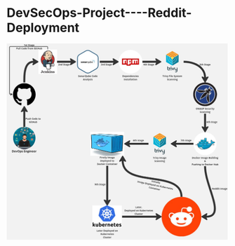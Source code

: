 # DevSecOps-Project----Reddit-Deployment

<div align="center">

<img align="center" alt="coding" width="3000" src="https://github.com/yash509/DevSecOps-Project----Reddit-Deployment/blob/main/DevSecOps%20Reddit%20Deployment.jpg">
</div>
